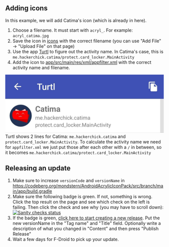 ## Adding icons
In this example, we will add Catima's icon (which is already in here).

1. Choose a filename. It must start with `acryl_`. For example: `acryl_catima.jpg`
2. Save the icon in [icons](https://codeberg.org/mondstern/AndroidAcrylicIconPack/src/branch/main/icons) with the correct filename (you can use "Add File" -> "Upload File" on that page)
3. Use the app [Turtl](https://f-droid.org/en/packages/org.xphnx.iconsubmit/) to figure out the activity name. In Catima's case, this is `me.hackerchick.catima/protect.card_locker.MainActivity`
4. Add the icon to [app/src/main/res/xml/appfilter.xml](https://codeberg.org/mondstern/AndroidAcrylicIconPack/src/branch/main/app/src/main/res/xml/appfilter.xml) with the correct activity name and filename.

![Turtl Catima example](turtl_catima_example.jpg)
Turtl shows 2 lines for Catima: `me.hackerchick.catima` and `protect.card_locker.MainActivity`. To calculate the activity name we need for `appfilter.xml` we just put those after each other with a `/` in between, so it becomes `me.hackerchick.catima/protect.card_locker.MainActivity`

## Releasing an update
1. Make sure to increase `versionCode` and `versionName` in https://codeberg.org/mondstern/AndroidAcrylicIconPack/src/branch/main/app/build.gradle
2. Make sure the following badge is green. If not, something is wrong. Click the top result on the page and see which check on the left is failing. Then click the check and see why (you may have to scroll down):
[![Sanity checks status](https://ci.codeberg.org/api/badges/mondstern/AndroidAcrylicIconPack/status.svg)](https://ci.codeberg.org/mondstern/AndroidAcrylicIconPack/branches/main)
3. If the badge is green, [click here to start creating a new release](https://codeberg.org/mondstern/AndroidAcrylicIconPack/releases/new). Put the new versionName in the "Tag name" and "Title" field. Optionally write a description of what you changed in "Content" and then press "Publish Release"
4. Wait a few days for F-Droid to pick up your update.